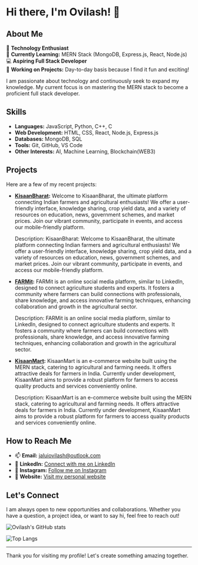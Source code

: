 # Hi there, I'm Ovilash! 👋

## About Me
👀 **Technology Enthusiast**  
🌱 **Currently Learning:** MERN Stack (MongoDB, Express.js, React, Node.js)  
💻 **Aspiring Full Stack Developer**  
🎯 **Working on Projects:** Day-to-day basis because I find it fun and exciting!  

I am passionate about technology and continuously seek to expand my knowledge. My current focus is on mastering the MERN stack to become a proficient full stack developer.

## Skills
- **Languages:** JavaScript, Python, C++, C
- **Web Development:** HTML, CSS, React, Node.js, Express.js
- **Databases:** MongoDB, SQL
- **Tools:** Git, GitHub, VS Code
- **Other Interests:** AI, Machine Learning, Blockchain(WEB3)

## Projects
Here are a few of my recent projects:

- **[KisaanBharat](https://github.com/jaluiovilash/KisaanBharat.git):** Welcome to KisaanBharat, the ultimate platform connecting Indian farmers and agricultural enthusiasts! We offer a user-friendly interface, knowledge sharing, crop yield data, and a variety of resources on education, news, government schemes, and market prices. Join our vibrant community, participate in events, and access our mobile-friendly platform.

  Description: KisaanBharat: Welcome to KisaanBharat, the ultimate platform connecting Indian farmers and agricultural enthusiasts! We offer a user-friendly interface, knowledge sharing, crop yield data, and a variety of resources on education, news, government schemes, and market prices. Join our vibrant community, participate in events, and access our mobile-friendly platform.

- **[FARMit](https://github.com/jaluiovilash/FARMit.git):** FARMit is an online social media platform, similar to LinkedIn, designed to connect agriculture students and experts. It fosters a community where farmers can build connections with professionals, share knowledge, and access innovative farming techniques, enhancing collaboration and growth in the agricultural sector.

  Description: FARMit is an online social media platform, similar to LinkedIn, designed to connect agriculture students and experts. It fosters a community where farmers can build connections with professionals, share knowledge, and access innovative farming techniques, enhancing collaboration and growth in the agricultural sector.

- **[KisaanMart](https://github.com/jaluiovilash/KisaanMart.git):** KisaanMart is an e-commerce website built using the MERN stack, catering to agricultural and farming needs. It offers attractive deals for farmers in India. Currently under development, KisaanMart aims to provide a robust platform for farmers to access quality products and services conveniently online.

  Description: KisaanMart is an e-commerce website built using the MERN stack, catering to agricultural and farming needs. It offers attractive deals for farmers in India. Currently under development, KisaanMart aims to provide a robust platform for farmers to access quality products and services conveniently online.

## How to Reach Me
- 📫 **Email:** jaluiovilash@outlook.com
- 💼 **LinkedIn:** [Connect with me on LinkedIn](https://www.linkedin.com/in/jaluiovilash/)
- 📸 **Instagram:** [Follow me on Instagram](https://www.instagram.com/jaluiovilash/)
- 🔗 **Website:** [Visit my personal website](https://x.com/jaluiovilash)

## Let's Connect
I am always open to new opportunities and collaborations. Whether you have a question, a project idea, or want to say hi, feel free to reach out!

![Ovilash's GitHub stats](https://github-readme-stats.vercel.app/api?username=jaluiovilash&show_icons=true&theme=radical)

![Top Langs](https://github-readme-stats.vercel.app/api/top-langs/?username=jaluiovilash&layout=compact&theme=radical)

---

Thank you for visiting my profile! Let's create something amazing together.
